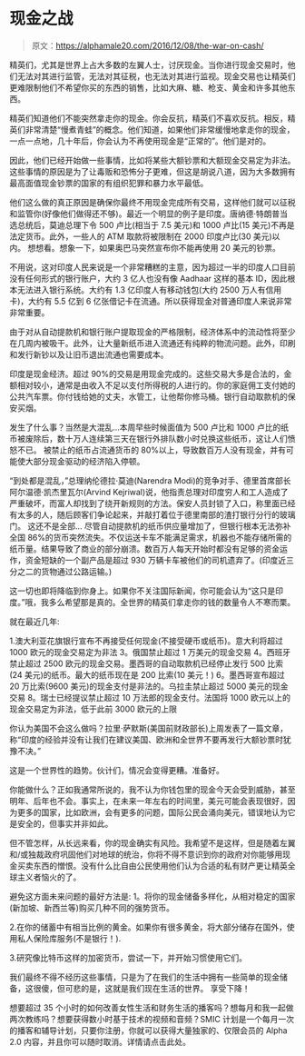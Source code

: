 # 现金之战

> 原文：<https://alphamale20.com/2016/12/08/the-war-on-cash/>

精英们，尤其是世界上占大多数的左翼人士，讨厌现金。当你进行现金交易时，他们无法对其进行监管，无法对其征税，也无法对其进行监视。现金交易也让精英们更难限制他们不希望你买的东西的销售，比如大麻、糖、枪支、黄金和许多其他东西。

精英们知道他们不能突然拿走你的现金。你会反抗，精英们不喜欢反抗。相反，精英们非常清楚“慢煮青蛙”的概念。他们知道，如果他们非常缓慢地拿走你的现金，一点一点地，几十年后，你会认为不再使用现金是“正常的”。他们是对的。

因此，他们已经开始做一些事情，比如将某些大额钞票和大额现金交易定为非法。这些事情的原因是为了让毒贩和恐怖分子更难，但这是胡说八道，因为大多数拥有最高面值现金钞票的国家的有组织犯罪和暴力水平最低。

他们这么做的真正原因是确保你最终不用现金完成所有交易，这样他们就可以征税和监管你(好像他们做得还不够)。最近一个明显的例子是印度。唐纳德·特朗普当选总统后，莫迪总理下令 500 卢比(相当于 7.5 美元)和 1000 卢比(15 美元)不再是法定货币。此外，一些人的 ATM 取款将被限制在 2000 印度卢比(30 美元)以内。
想想看。想象一下，如果奥巴马突然宣布你不能再使用 20 美元的钞票。

不用说，这对印度人民来说是一个非常糟糕的主意，因为超过一半的印度人口目前没有任何形式的银行账户，大约 3 亿人也没有像 Aadhaar 这样的基本 ID，因此根本无法进入银行系统。大约有 1.3 亿印度人有移动钱包(大约 2500 万人有信用卡)，大约有 5.5 亿到 6 亿张借记卡在流通。所以获得现金对普通印度人来说非常非常重要。

由于对从自动提款机和银行账户提取现金的严格限制，经济体系中的流动性将至少在几周内被吸干。此外，让大量新纸币进入流通还有纯粹的物流问题。此外，印刷和发行新钞以及让旧币退出流通也需要成本。

印度是现金经济。超过 90%的交易是用现金完成的。这些交易大多是合法的，金额相对较小，通常是由收入不足以支付所得税的人进行的。你的家庭佣工支付她的公共汽车票。你付钱给她的丈夫，水管工，让他帮你修马桶。银行自动取款机的保安买烟。

发生了什么事？当然是大混乱...本周早些时候面值为 500 卢比和 1000 卢比的纸币被废除后，数十万人连续第三天在银行外排队数小时兑换这些纸币，这让人们愤怒不已。
被禁止的纸币占流通货币的 80%以上，导致数百万人没有现金，并有可能使大部分现金驱动的经济陷入停顿。

“到处都是混乱，”总理纳伦德拉·莫迪(Narendra Modi)的竞争对手、德里首席部长阿尔温德·凯杰里瓦尔(Arvind Kejriwal)说，他指责总理对印度穷人和工人造成了严重破坏，而富人却找到了绕开新规则的方法。保安人员封锁了入口，称里面已经有太多的人，随后顾客们争论起来，并敲打着位于德里南部的渣打银行分行的玻璃门。
这还不是全部...
尽管自动提款机的纸币供应量增加了，但银行根本无法弥补全国 86%的货币突然流失。不仅运送卡车不能满足需求，机器也不能存储所需的纸币量。结果导致了商业的部分崩溃。数百万人每天开始时都没有足够的资金运作，资金短缺的一个副产品是超过 930 万辆卡车被他们的司机遗弃了。(印度近三分之二的货物通过公路运输。)

这一切也即将降临到你身上。如果你不关注国际新闻，你可能会认为“这只是印度。”哦，我多么希望那是真的。全世界的精英们拿走你的钱的数量令人不寒而栗。

就在最近几年:

1.澳大利亚花旗银行宣布不再接受任何现金(不接受硬币或纸币)。意大利将超过 1000 欧元的现金交易定为非法
3。俄国禁止超过 1 万美元的现金交易
4。西班牙禁止超过 2500 欧元的现金交易。墨西哥的自动取款机已经停止发行 500 比索(24 美元)的纸币。最大的纸币现在是 200 比索(10 美元！)
6。墨西哥宣布超过 20 万比索(9600 美元)的现金支付是非法的。乌拉圭禁止超过 5000 美元的现金交易
8。瑞士已经提议禁止超过 10 万法郎的现金支付。法国将 1000 欧元以上的现金交易定为非法，低于此前 3000 欧元的上限

你认为美国不会这么做吗？拉里·萨默斯(美国前财政部长)上周发表了一篇文章，称“印度的经验并没有让我们在建议美国、欧洲和全世界不要再发行大额钞票时犹豫不决。”

这是一个世界性的趋势。伙计们，情况会变得更糟。准备好。

你能做什么？正如我通常所说的，我不认为你钱包里的现金今天会受到威胁，甚至明年、后年也不会。事实上，在未来一年左右的时间里，美元可能会表现很好，因为更多的国家，比如欧洲，会有更多的问题，国际公民会涌向美元，错误地认为它是安全的，但事实并非如此。

但不管怎样，从长远来看，你的现金确实有风险。我希望不是这样，但是随着左翼和/或独裁政府巩固他们对地球的统治，你将不得不意识到你的政府对你能够用现金买卖东西的憎恨。没有什么比自由公民使用他们认为合适的私有财产更让精英全球主义者恼火的了。

避免这方面未来问题的最好方法是:
1。将你的现金储备多样化，从相对稳定的国家(新加坡、新西兰等)购买几种不同的强势货币。

2.在你的储蓄中有相当比例的黄金。如果你有很多黄金，将大部分储存在国外，使用私人保险库服务(不是银行！).

3.研究像比特币这样的加密货币，尝试一下，并开始习惯使用它们。

我们最终不得不经历这些事情，只是为了在我们的生活中拥有一些简单的现金储备，这很傻，但可悲的是，这就是我们现在生活的世界。
享受下降！

想要超过 35 个小时的如何改善女性生活和财务生活的播客吗？想每月和我一起做两次教练吗？想要获得数小时基于技术的视频和音频？SMIC 计划是一个每月一次的播客和辅导计划，只要你注册，你就可以获得大量独家的、仅限会员的 Alpha 2.0 内容，并且你可以随时取消。详情请点击此处。